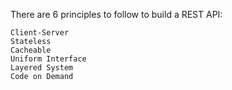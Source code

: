 There are 6 principles to follow to build a REST API:

    Client-Server
    Stateless
    Cacheable
    Uniform Interface
    Layered System
    Code on Demand
